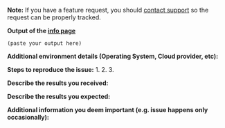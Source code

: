 
**Note:** If you have a feature request, you should [contact support](https://docs.khulnasoft.com/help/) so the request can be properly tracked.

**Output of the [info page](https://docs.khulnasoft.com/agent/guide/agent-commands/#agent-status-and-information)**

```text
(paste your output here)
```

**Additional environment details (Operating System, Cloud provider, etc):**

**Steps to reproduce the issue:**
1.
2.
3.

**Describe the results you received:**


**Describe the results you expected:**


**Additional information you deem important (e.g. issue happens only occasionally):**
